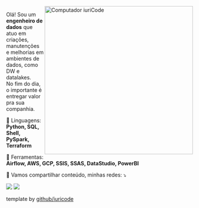 <img src="https://raw.githubusercontent.com/MicaelliMedeiros/micaellimedeiros/master/image/computer-illustration.png" min-width="400px" max-width="400px" width="400px" align="right" alt="Computador iuriCode">

<p align="left"> 

Olá! Sou um  <strong>engenheiro de dados</strong> que atuo em criações, manutenções e melhorias em ambientes de dados, como DW e datalakes.<br>
  No fim do dia, o importante é entregar valor pra sua companhia.
</p>

<p align="left">
  🦄 Linguagens: <strong>Python, SQL, Shell, PySpark, Terraform </strong>
</p>

<p align="left">
  💼 Ferramentas: <strong>Airflow, AWS, GCP, SSIS, SSAS, DataStudio, PowerBI</strong>
</p>

<p align="left">
  💌 Vamos compartilhar conteúdo, minhas redes: ⤵️
</p>

<p align="left">
  <a href="mailto:jose.adelmar@hotmail.com" alt="Gmail">
  <img src="https://img.shields.io/badge/-Gmail-FF0000?style=flat-square&labelColor=FF0000&logo=gmail&logoColor=white&link=jose.adelmar@hotmail.com" /></a>

  <a href="https://www.linkedin.com/in/joseadelmar" alt="Linkedin">
  <img src="https://img.shields.io/badge/-Linkedin-0e76a8?style=flat-square&logo=Linkedin&logoColor=white&link=https://www.linkedin.com/in/joseadelmar" /></a>

template by [github/iuricode](https://github.com/iuricode)
</p>  
